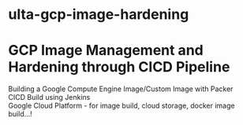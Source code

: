 # ulta-gcp-image-hardening
# GCP Image Management and Hardening through CICD Pipeline


Building a Google Compute Engine Image/Custom Image with Packer 
<br>
CICD Build using Jenkins <br>
Google Cloud Platform - for image build, cloud storage, docker image build...! <br>

